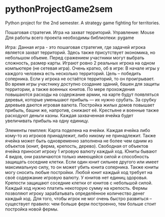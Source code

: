 # pythonProjectGame2sem
 Python project for the 2nd semester. A strategy game fighting for territories.

Пошаговая стратегия. Игра на захват территорий.
Управление: Mouse 
Для работы всего проекта необходимы библиотеки: pygame

Игра:
Данная игра - это пошаговая стратегия, где задачей игрока является захват территорий. Здесь также присутствует экономика, но небольшом объеме.
Перед сражением участники могут выбрать сложность, размер карты. Играют ровно 2 реальных игрока на одном компьютере (не сетевая игра). 
Очень кратко, об в игре:
В начале игры у каждого человека есть несколько территорий. Цель – победить соперника. Если у игрока не остаётся территорий, то он проигрывает.
Во время игры участнику доступно создание зданий, башен для защиты территории, а также военных юнитов. По мере прохождения повышаются расходы на содержание армии, на карте будут появляться деревья, которые уменьшают прибыль — их нужно срубать. За срубку деревьев даются игровая валюта. Постройка жилых домов повышает прибыль, башни же, напротив, снижают её. Крестьяне и военные также расходуют деньги казны. Каждая захваченная ячейка будет увеличивать прибыль на одну единицу.

Элементы гемплея:
Карта поделена на ячейки.
Каждая ячейка либо кому-то из игроков принадлежит, либо никому не принадлежит. Также ячейка может быть одновременно заполнена не более чем одним из объектов (юнит, ферма, крепость, дерево). Свободная от объектов ячейка приносит игроку 1 игровую валюту каждый ход.
Юниты бывают 4 видов, они различаются только имеющейся силой и способность защищать соседние клетки. Если один юнит сильнее другого или имеет максимальную силу, то он может убить юнита соперника. Также юниты могу сносить любые постройки. Любой юнит каждый ход требует на своё содержание игровую валюту. У юнитов нет единиц здоровья.
Крепости защищают соседние клетки от юнитов с небольшой силой. Каждый ход нужно платить некоторую сумму на крепость.
Фермы позволяют игроку зарабатывать определённое количество денег каждый ход. Для того, чтобы игрок не мог очень быстро развиться – существует правило: чем больше ферм построенно, тем больше стоит постройка новой фермы.
